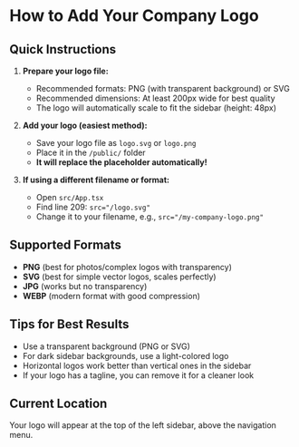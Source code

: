 # How to Add Your Company Logo

## Quick Instructions

1. **Prepare your logo file:**
   - Recommended formats: PNG (with transparent background) or SVG
   - Recommended dimensions: At least 200px wide for best quality
   - The logo will automatically scale to fit the sidebar (height: 48px)

2. **Add your logo (easiest method):**
   - Save your logo file as `logo.svg` or `logo.png`
   - Place it in the `/public/` folder
   - **It will replace the placeholder automatically!**
   
3. **If using a different filename or format:**
   - Open `src/App.tsx`
   - Find line 209: `src="/logo.svg"`
   - Change it to your filename, e.g., `src="/my-company-logo.png"`

## Supported Formats
- **PNG** (best for photos/complex logos with transparency)
- **SVG** (best for simple vector logos, scales perfectly)
- **JPG** (works but no transparency)
- **WEBP** (modern format with good compression)

## Tips for Best Results
- Use a transparent background (PNG or SVG)
- For dark sidebar backgrounds, use a light-colored logo
- Horizontal logos work better than vertical ones in the sidebar
- If your logo has a tagline, you can remove it for a cleaner look

## Current Location
Your logo will appear at the top of the left sidebar, above the navigation menu.

